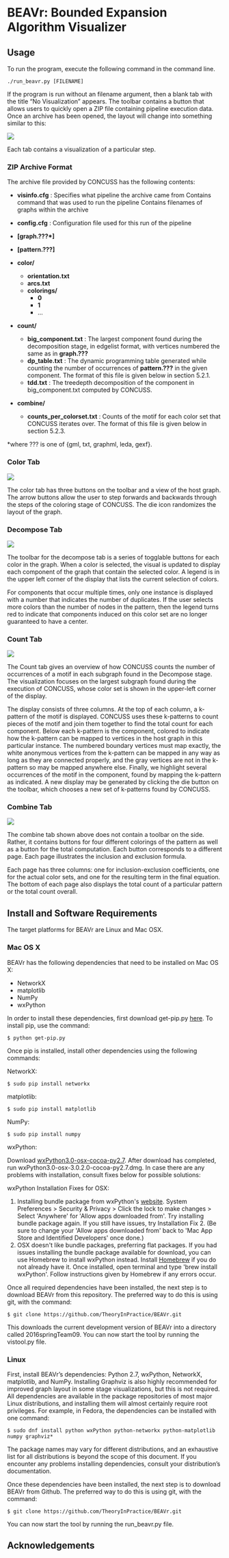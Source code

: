 # BEAVr: Bounded Expansion Algorithm Visualizer 
## Usage
To run the program, execute the following command in the command line. 

    ./run_beavr.py [FILENAME]
    
If the program is run without an filename argument, then a blank tab with the title “No Visualization” appears. The toolbar contains a button that allows users to quickly open a ZIP file containing pipeline execution data. Once an archive has been opened, the layout will change into something similar to this:

![](MainScreen.png)

Each tab contains a visualization of a particular step.

### ZIP Archive Format

The archive file provided by CONCUSS has the following contents:
* **visinfo.cfg** : Specifies what pipeline the archive came from
Contains command that was used to run the pipeline
Contains filenames of graphs within the archive
* **config.cfg** : Configuration file used for this run of the pipeline
* **[graph.???\*]**
* **[pattern.???]**
* **color/**
    * **orientation.txt**
    * **arcs.txt**
    * **colorings/**
        * **0**
        * **1**
        * ...
* **count/**
    * **big_component.txt** : The largest component found during the decomposition stage, in edgelist format, with vertices numbered the same as in **graph.???**
    * **dp_table.txt** : The dynamic programming table generated while counting the number of occurrences of **pattern.???** in the given component.  The format of this file is given below in section 5.2.1. 
    * **tdd.txt** : The treedepth decomposition of the component in big_component.txt computed by CONCUSS.

* **combine/**
    * **counts_per_colorset.txt** : Counts of the motif for each color set that CONCUSS iterates over. The format of this file is given below in section 5.2.3.

\*where ??? is one of {gml, txt, graphml, leda, gexf}.

### Color Tab

![](MainScreen.png)

The color tab has three buttons on the toolbar and a view of the host graph. The arrow buttons allow the user to step forwards and backwards through the steps of the coloring stage of CONCUSS. The die icon randomizes the layout of the graph. 

### Decompose Tab

![](DecomposeScreen.png)

The toolbar for the decompose tab is a series of togglable buttons for each color in the graph. When a color is selected, the visual is updated to display each component of the graph that contain the selected color. A legend is in the upper left corner of the display that lists the current selection of colors. 

For components that occur multiple times, only one instance is displayed with a number that indicates the number of duplicates. If the user selects more colors than the number of nodes in the pattern, then the legend turns red to indicate that components induced on this color set are no longer guaranteed to have a center.

### Count Tab

![](CountScreen.png)

The Count tab gives an overview of how CONCUSS counts the number of occurrences of a motif in each subgraph found in the Decompose stage.  The visualization focuses on the largest subgraph found during the execution of CONCUSS, whose color set is shown in the upper-left corner of the display.

The display consists of three columns.  At the top of each column, a k-pattern of the motif is displayed. CONCUSS uses these k-patterns to count pieces of the motif and join them together to find the total count for each component.  Below each k-pattern is the component, colored to indicate how the k-pattern can be mapped to vertices in the host graph in this particular instance.  The numbered boundary vertices must map exactly, the white anonymous vertices from the k-pattern can be mapped in any way as long as they are connected properly, and the gray vertices are not in the k-pattern so may be mapped anywhere else.  Finally, we highlight several occurrences of the motif in the component, found by mapping the k-pattern as indicated.  A new display may be generated by clicking the die button on the toolbar, which chooses a new set of k-patterns found by CONCUSS.

### Combine Tab

![](CombineScreen.png)

The combine tab shown above does not contain a toolbar on the side. Rather, it contains buttons for four different colorings of the pattern as well as a button for the total computation. Each button corresponds to a different page. Each page illustrates the inclusion and exclusion formula. 

Each page has three columns: one for inclusion-exclusion coefficients, one for the actual color sets, and one for the resulting term in the final equation. The bottom of each page also displays the total count of a particular pattern or the total count overall.

## Install and Software Requirements

The target platforms for BEAVr are Linux and Mac OSX.

### Mac OS X

BEAVr has the following dependencies that need to be installed on Mac OS X:
* NetworkX
* matplotlib
* NumPy
* wxPython

In order to install these dependencies, first download get-pip.py [here](https://bootstrap.pypa.io/get-pip.py).
To install pip, use the command:

    $ python get-pip.py

Once pip is installed, install other dependencies using the following commands:

NetworkX:

    $ sudo pip install networkx

matplotlib:

    $ sudo pip install matplotlib

NumPy:

    $ sudo pip install numpy

wxPython:

Download [wxPython3.0-osx-cocoa-py2.7](http://downloads.sourceforge.net/wxpython/wxPython3.0-osx-3.0.2.0-cocoa-py2.7.dmg). After download has completed, run wxPython3.0-osx-3.0.2.0-cocoa-py2.7.dmg. In case there are any problems with installation, consult fixes below for possible solutions:

wxPython Installation Fixes for OSX:
1. Installing bundle package from wxPython's [website](http://www.wxpython.org/download.php). System Preferences > Security & Privacy > Click the lock to make changes > Select 'Anywhere' for 'Allow apps downloaded from'. Try installing bundle package again. If you still have issues, try Installation Fix 2. (Be sure to change your 'Allow apps downloaded from' back to 'Mac App Store and Identified Developers' once done.)
2. OSX doesn't like bundle packages, preferring flat packages. If you had issues installing the bundle package available for download, you can use Homebrew to install wxPython instead. Install [Homebrew](http://brew.sh/) if you do not already have it. Once installed, open terminal and type 'brew install wxPython'. Follow instructions given by Homebrew if any errors occur.

Once all required dependencies have been installed, the next step is to download BEAVr from this repository.  The preferred way to do this is using git, with the command:

    $ git clone https://github.com/TheoryInPractice/BEAVr.git

This downloads the current development version of BEAVr into a directory called 2016springTeam09.  You can now start the tool by running the vistool.py file.

### Linux

First, install BEAVr’s dependencies: Python 2.7, wxPython, NetworkX, matplotlib, and NumPy.  Installing Graphviz is also highly recommended for improved graph layout in some stage visualizations, but this is not required.  All dependencies are available in the package repositories of most major Linux distributions, and installing them will almost certainly require root privileges.  For example, in Fedora, the dependencies can be installed with one command:

    $ sudo dnf install python wxPython python-networkx python-matplotlib numpy graphviz*

The package names may vary for different distributions, and an exhaustive list for all distributions is beyond the scope of this document.  If you encounter any problems installing dependencies, consult your distribution’s documentation.

Once these dependencies have been installed, the next step is to download BEAVr from Github.  The preferred way to do this is using git, with the command:

    $ git clone https://github.com/TheoryInPractice/BEAVr.git

You can now start the tool by running the run_beavr.py file.
## Acknowledgements

